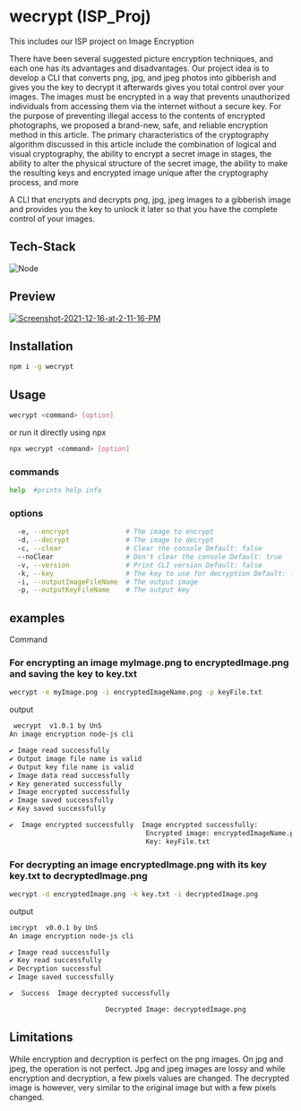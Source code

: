 # wecrypt (ISP_Proj)

This includes our ISP project on Image Encryption

There have been several suggested picture encryption techniques, and each one has its advantages and disadvantages. Our project idea is to develop a CLI that converts png, jpg, and jpeg photos into gibberish and gives you the key to decrypt it afterwards gives you total control over your images. The images must be encrypted in a way that prevents unauthorized individuals from accessing them via the internet without a secure key. For the purpose of preventing illegal access to the contents of encrypted photographs, we proposed a brand-new, safe, and reliable encryption method in this article. The primary characteristics of the cryptography algorithm discussed in this article include the combination of logical and visual cryptography, the ability to encrypt a secret image in stages, the ability to alter the physical structure of the secret image, the ability to make the resulting keys and encrypted image unique after the cryptography process, and more

A CLI that encrypts and decrypts png, jpg, jpeg images to a gibberish image and provides you the key to unlock it later so that you have the complete control of your images.


## Tech-Stack

![Node](https://img.shields.io/badge/NodeJS-05122A?style=for-the-badge&logo=node.js)&nbsp;

## Preview

<a href="https://ibb.co/C0qF3fJ"><img src="https://i.ibb.co/5cdVgPY/Screenshot-2021-12-16-at-2-11-16-PM.png" alt="Screenshot-2021-12-16-at-2-11-16-PM" border="0"></a>

## Installation

```sh
npm i -g wecrypt
```

## Usage

```sh
wecrypt <command> [option]
```

or run it directly using npx

```sh
npx wecrypt <command> [option]
```

### commands

```sh
help  #prints help info
```

### options

```sh
  -e, --encrypt              # The image to encrypt
  -d, --decrypt              # The image to decrypt
  -c, --clear                # Clear the console Default: false
  --noClear                  # Don't clear the console Default: true
  -v, --version              # Print CLI version Default: false
  -k, --key                  # The key to use for decryption Default: false
  -i, --outputImageFileName  # The output image
  -p, --outputKeyFileName    # The output key
```

## examples

Command

### For encrypting an image myImage.png to encryptedImage.png and saving the key to key.txt

```sh
wecrypt -e myImage.png -i encryptedImageName.png -p keyFile.txt
```

output

```sh
 wecrypt  v1.0.1 by UnS
An image encryption node-js cli

✔ Image read successfully
✔ Output image file name is valid
✔ Output key file name is valid
✔ Image data read successfully
✔ Key generated successfully
✔ Image encrypted successfully
✔ Image saved successfully
✔ Key saved successfully

✔  Image encrypted successfully  Image encrypted successfully:
                                  Encrypted image: encryptedImageName.png
                                  Key: keyFile.txt

```

### For decrypting an image encryptedImage.png with its key key.txt to decryptedImage.png

```sh
wecrypt -d encryptedImage.png -k key.txt -i decryptedImage.png
```

output

```sh
imcrypt  v0.0.1 by UnS
An image encryption node-js cli

✔ Image read successfully
✔ Key read successfully
✔ Decryption successful
✔ Image saved successfully

✔  Success  Image decrypted successfully

                        Decrypted Image: decryptedImage.png

```

## Limitations

While encryption and decryption is perfect on the png images. On jpg and jpeg, the operation is not perfect. Jpg and jpeg images are lossy and while encryption and decryption, a few pixels values are changed. The decrypted image is however, very similar to the original image but with a few pixels changed.
